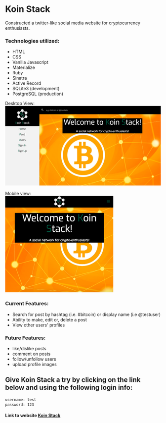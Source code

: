# Koin Stack

Constructed a twitter-like social media website for cryptocurrency enthusiasts.

### Technologies utilized:
  * HTML
  * CSS
  * Vanilla Javascript
  * Materialize
  * Ruby
  * Sinatra
  * Active Record
  * SQLite3 (development)
  * PostgreSQL (production)

Desktop View:  
<img src="github/Desktop_View.png" alt="mobile demo">



Mobile view:  
<img src="github/Mobile_View.png" alt="mobile demo" width="350">  

### Current Features:
  * Search for post by hashtag (i.e. #bitcoin) or display name (i.e @testuser)
  * Ability to make, edit or, delete a post
  * View other users' profiles

### Future Features:
  * like/dislike posts
  * comment on posts
  * follow/unfollow users
  * upload profile images

## Give Koin Stack a try by clicking on the link below and using the following login info:

```
username: test  
password: 123
```

#### Link to website [Koin Stack](https://koinstack.herokuapp.com/)
